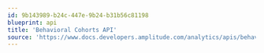 ```yaml
---
id: 9b143989-b24c-447e-9b24-b31b56c81198
blueprint: api
title: 'Behavioral Cohorts API'
source: 'https://www.docs.developers.amplitude.com/analytics/apis/behavioral-cohorts-api/'
---
```

